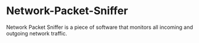 # Network-Packet-Sniffer
Network Packet Sniffer is a piece of software that monitors all incoming and outgoing network traffic. 
